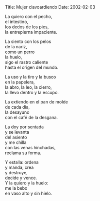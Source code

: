 Title: Mujer clavoardiendo
Date: 2002-02-03

La quiero con el pecho,  
el intestino,  
los dedos de los pies,  
la entrepierna impaciente.  
 
La siento con los pelos  
de la nariz,  
como un perro  
la huelo,  
sigo el rastro caliente  
hasta el origen del mundo.  
 
La uso y la tiro y la busco  
en la papelera,  
la abro, la leo, la cierro,  
la llevo dentro y la escupo.  
 
La extiendo en el pan de molde  
de cada día,  
la desayuno  
con el café de la desgana.  
 
La doy por sentada  
y se levanta  
del asiento  
y me chilla  
con las venas hinchadas,  
reclama su forma.  
 
Y estalla: ordena  
y manda, crea  
y destruye,  
decide y vence.  
Y la quiero y la huelo:  
me la bebo  
en vaso alto y sin hielo.  
